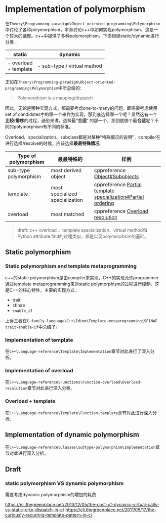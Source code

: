 # Implementation of polymorphism

在`Theory\Programming-paradigm\Object-oriented-programming\Polymorphism`中讨论了各种polymorphism，本章讨论c++中如何实现polymorphism，这是一个较大的话题。c++中提供了多种polymorphism，下面根据static/dynamic进行分类：

| static                    | dynamic                     |
| ------------------------- | --------------------------- |
| - overload <br>- template | - sub-type / virtual method |



正如在`Theory\Programming-paradigm\Object-oriented-programming\Polymorphism`中所总结的:

> Polymorphism is a mapping/dispatch

因此，无论是哪种实现方式，都需要考虑one-to-many的问题，即需要考虑使用set  of candidates中的哪一个来作为实现，那到底选择哪一个呢？显然这有一个**比较**/**排序**的过程，通俗来讲，选择最“**合适**” 的那一个，那到底哪个最**合适**呢？不同的polymorphism有不同的标准。

Overload、specialization、subclass都是对某种“特殊情况的说明”，compiler在进行选择/resolve的时候，应该选择**最最特殊情况**: 

| Type of polymorphism  | 最最特殊的                      | 样例                                                         |
| --------------------- | ------------------------------- | ------------------------------------------------------------ |
| sub-type polymorphism | most derived object             | cppreference [Object#Subobjects](https://en.cppreference.com/w/cpp/language/object#Subobjects) |
| template              | most specialized specialization | cppreference [Partial template specialization#Partial ordering](https://en.cppreference.com/w/cpp/language/partial_specialization#Partial_ordering) |
| overload              | most matched                    | cppreference [Overload resolution](https://en.cppreference.com/w/cpp/language/overload_resolution) |

> draft: c++ overload 、template specialization、virtual method和Python attribute find的过程类似，都是实现polymorphsim的基础。

## Static polymorphism

### Static polymorphism and template metaprogramming

c++的static polymorphism是由compiler来实现，C++的实现允许programmer通过template metaprogramming来对static polymorphism的过程进行控制，这是C++的核心特性，主要的实现方式：

- trait
- sfinae
- `enable_if`

上诉三者在`C-family-language\C++\Idiom\Template-metaprogramming\SFINAE-trait-enable-if`中总结了。

### Implementation of template

在`C++\Language-reference\Template\Implementation`章节对此进行了深入分析。



### Implementation of overload 

在`C++\Language-reference\Functions\Function-overload\Overload-resolution`章节对此进行深入分析。

### Overload + template

在`C++\Language-reference\Template\Function-template`章节对此进行深入分析。

## Implementation of dynamic polymorphism



在`C++\Language-reference\Classes\Subtype-polymorphism\Implementation`章节对此进行深入分析。



## Draft

### static polymorphism VS dynamic polymorphism 

需要考虑dynamic polymorphism的增加的耗费

https://eli.thegreenplace.net/2013/12/05/the-cost-of-dynamic-virtual-calls-vs-static-crtp-dispatch-in-c/
https://eli.thegreenplace.net/2011/05/17/the-curiously-recurring-template-pattern-in-c/